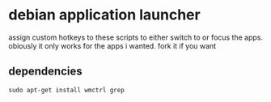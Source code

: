# debian application launcher

assign custom hotkeys to these scripts to either switch to or focus the apps. obiously it only works for the apps i wanted. fork it if you want

## dependencies

`sudo apt-get install wmctrl grep`
